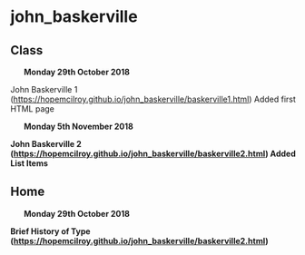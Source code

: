 # john_baskerville


## Class

<b><ul>Monday 29th October 2018</ul></b>

John Baskerville 1
(https://hopemcilroy.github.io/john_baskerville/baskerville1.html) 
Added first HTML page
 

<b><ul>Monday 5th November 2018</ul>

John Baskerville 2
(https://hopemcilroy.github.io/john_baskerville/baskerville2.html) 
Added List Items 

## Home

<b><ul>Monday 29th October 2018</ul>

Brief History of Type
(https://hopemcilroy.github.io/john_baskerville/baskerville2.html)